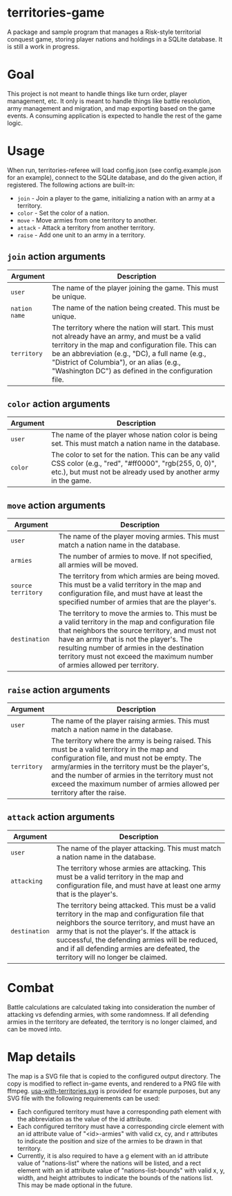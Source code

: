 # territories-game
A package and sample program that manages a Risk-style territorial conquest game, storing player nations and holdings in a SQLite database. It is still a work in progress.

# Goal
This project is not meant to handle things like turn order, player management, etc. It only is meant to handle things like battle resolution, army management and migration, and map exporting based on the game events. A consuming application is expected to handle the rest of the game logic.

# Usage
When run, territories-referee will load config.json (see config.example.json for an example), connect to the SQLite database, and do the given action, if registered. The following actions are built-in:
- `join` - Join a player to the game, initializing a nation with an army at a territory.
- `color` - Set the color of a nation.
- `move` - Move armies from one territory to another.
- `attack` - Attack a territory from another territory.
- `raise` - Add one unit to an army in a territory.

## `join` action arguments
Argument      | Description
--------------|------------
`user`        | The name of the player joining the game. This must be unique.
`nation name` | The name of the nation being created. This must be unique.
`territory`   | The territory where the nation will start. This must not already have an army, and must be a valid territory in the map and configuration file. This can be an abbreviation (e.g., "DC), a full name (e.g., "District of Columbia"), or an alias (e.g., "Washington DC") as defined in the configuration file.


## `color` action arguments
Argument | Description
---------|------------
`user`   | The name of the player whose nation color is being set. This must match a nation name in the database.
`color`  | The color to set for the nation. This can be any valid CSS color (e.g., "red", "#ff0000", "rgb(255, 0, 0)", etc.), but must not be already used by another army in the game.

## `move` action arguments
Argument           | Description
-------------------|------------
`user`             | The name of the player moving armies. This must match a nation name in the database.
`armies`           | The number of armies to move. If not specified, all armies will be moved.
`source territory` | The territory from which armies are being moved. This must be a valid territory in the map and configuration file, and must have at least the specified number of armies that are the player's.
`destination`      | The territory to move the armies to. This must be a valid territory in the map and configuration file that neighbors the source territory, and must not have an army that is not the player's. The resulting number of armies in the destination territory must not exceed the maximum number of armies allowed per territory.

## `raise` action arguments
Argument           | Description
-------------------|------------
`user`             | The name of the player raising armies. This must match a nation name in the database.
`territory`        | The territory where the army is being raised. This must be a valid territory in the map and configuration file, and must not be empty. The army/armies in the territory must be the player's, and the number of armies in the territory must not exceed the maximum number of armies allowed per territory after the raise.

## `attack` action arguments
Argument      | Description
--------------|------------
`user`        | The name of the player attacking. This must match a nation name in the database.
`attacking`   | The territory whose armies are attacking. This must be a valid territory in the map and configuration file, and must have at least one army that is the player's.
`destination` | The territory being attacked. This must be a valid territory in the map and configuration file that neighbors the source territory, and must have an army that is not the player's. If the attack is successful, the defending armies will be reduced, and if all defending armies are defeated, the territory will no longer be claimed.

# Combat
Battle calculations are calculated taking into consideration the number of attacking vs defending armies, with some randomness. If all defending armies in the territory are defeated, the territory is no longer claimed, and can be moved into.

# Map details
The map is a SVG file that is copied to the configured output directory. The copy is modified to reflect in-game events, and rendered to a PNG file with ffmpeg. [usa-with-territories.svg](./usa-with-territories.svg) is provided for example purposes, but any SVG file with the following requirements can be used:
- Each configured territory must have a corresponding path element with the abbreviation as the value of the id attribute.
- Each configured territory must have a corresponding circle element with an id attribute value of "&lt;id&gt;-armies" with valid cx, cy, and r attributes to indicate the position and size of the armies to be drawn in that territory.
- Currently, it is also required to have a g element with an id attribute value of "nations-list" where the nations will be listed, and a rect element with an id attribute value of "nations-list-bounds" with valid x, y, width, and height attributes to indicate the bounds of the nations list. This may be made optional in the future.